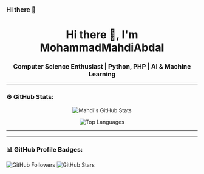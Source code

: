 ### Hi there 👋  
<h1 align="center">Hi there 👋, I'm MohammadMahdiAbdal</h1>
<h3 align="center">Computer Science Enthusiast | Python, PHP | AI & Machine Learning


---


### ⚙️ GitHub Stats:

<p align="center">
  <img src="https://github-readme-stats.vercel.app/api?username=MMA780&show_icons=true&locale=en&theme=dark" alt="Mahdi's GitHub Stats" />
</p>

<p align="center">
  <img src="https://github-readme-stats.vercel.app/api/top-langs/?username=MMA780&layout=compact&theme=dark" alt="Top Languages" />
</p>

---



---

### 📊 GitHub Profile Badges:

<p>
  <img src="https://img.shields.io/github/followers/jafarm83?style=social" alt="GitHub Followers" />
  <img src="https://img.shields.io/github/stars/jafarm83?style=social" alt="GitHub Stars" />
</p>
